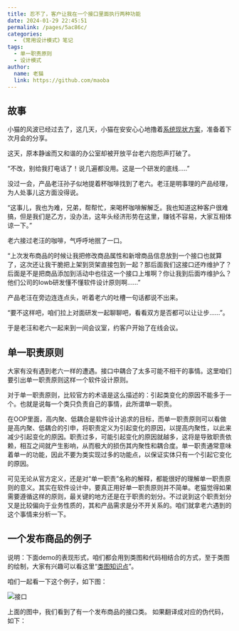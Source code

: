 ```yaml
---
title: 忍不了，客户让我在一个接口里面执行两种功能
date: 2024-01-29 22:45:51
permalink: /pages/5ac86c/
categories:
  - 《常用设计模式》笔记
tags:
  - 单一职责原则
  - 设计模式
author: 
  name: 老猫
  link: https://github.com/maoba
---
```

## 故事
小猫的风波已经过去了，这几天，小猫在安安心心地撸着[系统现状方案](https://mp.weixin.qq.com/s/3b4d69K-fhQshswhrUrFHg)，准备着下次月会的分享。

这天，原本静谧而又和谐的办公室却被开放平台老六抱怨声打破了。

“不改，别给我打电话了！说几遍都没用。这是一个研发的底线.....”

没过一会，产品老汪孙子似地提着杯咖啡找到了老六。老汪是明事理的产品经理，为人处事儿这方面没得说。

“这事儿，我也为难，兄弟，帮帮忙，来喝杯咖啡解解乏。我也知道这种客户很难搞，但是我们是乙方，没办法，这年头经济形势在这里，赚钱不容易，大家互相体谅一下。”

老六接过老汪的咖啡，气呼呼地抿了一口。

“上次发布商品的时候让我把修改商品属性和新增商品信息放到一个接口也就算了，这次还让我干脆把上架到货架直接包到一起？那后面我们这接口还咋维护了？后面是不是把商品添加到活动中也往这一个接口上堆啊？你让我到后面咋维护么？他们公司的lowb研发懂不懂软件设计原则啊......”

产品老汪在旁边连连点头，听着老六的吐槽一句话都说不出来。

“要不这样吧，咱们拉上对面研发一起聊聊吧，看看双方是否都可以让让步......”。

于是老汪和老六一起来到一间会议室，约客户开始了在线会议。

## 单一职责原则
大家有没有遇到老六一样的遭遇。接口中耦合了太多可能不相干的事情。这里咱们要引出单一职责原则这样一个软件设计原则。

对于单一职责原则，比较官方的术语是这么描述的：引起类变化的原因不能多于一个。也就是说每一个类只负责自己的事情，此所谓单一职责。

在OOP里面，高内聚、低耦合是软件设计追求的目标，而单一职责原则可以看做是高内聚、低耦合的引申，将职责定义为引起变化的原因，以提高内聚性，以此来减少引起变化的原因。职责过多，可能引起变化的原因就越多，这将是导致职责依赖，相互之间就产生影响，从而极大的损伤其内聚性和耦合度。单一职责通常意味着单一的功能，因此不要为类实现过多的功能点，以保证实体只有一个引起它变化的原因。


可见无论从官方定义，还是对“单一职责”名称的解释，都能很好的理解单一职责原则的意义。其实在软件设计中，要真正用好单一职责原则并不简单。老猫觉得如果需要遵循这样的原则，最关键的地方还是在于职责的划分。不过说到这个职责划分又是比较偏向于业务性质的，其和产品需求是分不开关系的。咱们就拿老六遇到的这个事情来分析一下。

## 一个发布商品的例子
说明：下面demo的表现形式，咱们都会用到类图和代码相结合的方式，至于类图的绘制，大家有兴趣可以看这里“[类图知识点](https://mp.weixin.qq.com/s/Xi-DV4UqKXr_W-L0xBhRWA)”。

咱们一起看一下这个例子，如下图：

![接口](https://cdn.ktdaddy.com/architecture/design_rule/UML%E7%B1%BB%E5%9B%BE%E5%85%B3%E7%B3%BB.png)

上面的图中，我们看到了有一个发布商品的接口类。
如果翻译成对应的伪代码，如下：


